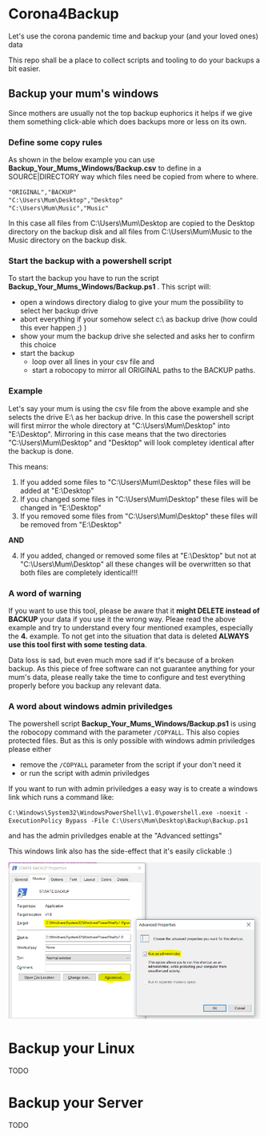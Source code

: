 # Corona4Backup
Let's use the corona pandemic time and backup your (and your loved ones) data

This repo shall be a place to collect scripts and tooling to do your backups a bit easier.

## Backup your mum's windows
Since mothers are usually not the top backup euphorics it helps if we give them something click-able which does backups more or less on its own.
### Define some copy rules
As shown in the below example you can use **Backup_Your_Mums_Windows/Backup.csv** to define in a SOURCE|DIRECTORY way which files need be copied from where to where.

```
"ORIGINAL","BACKUP"
"C:\Users\Mum\Desktop","Desktop"
"C:\Users\Mum\Music","Music"
```

In this case all files from C:\Users\Mum\Desktop are copied to the Desktop directory on the backup disk and all files from C:\Users\Mum\Music to the Music directory on the backup disk.

### Start the backup with a powershell script
To start the backup you have to run the script **Backup_Your_Mums_Windows/Backup.ps1** .
This script will:
- open a windows directory dialog to give your mum the possibility to select her backup drive
- abort everything if your somehow select c:\ as backup drive (how could this ever happen ;) )
- show your mum the backup drive she selected and asks her to confirm this choice
- start the backup
   - loop over all lines in your csv file and
   - start a robocopy to mirror all ORIGINAL paths to the BACKUP paths.

### Example
Let's say your mum is using the csv file from the above example and she selects the drive E:\ as her backup drive. In this case the powershell script will first mirror the whole directory at "C:\Users\Mum\Desktop" into "E:\Desktop". Mirroring in this case means that the two directories "C:\Users\Mum\Desktop" and "Desktop" will look completey identical after the backup is done.

This means:
1. If you added some files to "C:\Users\Mum\Desktop" these files will be added at "E:\Desktop"
2. If you changed some files in "C:\Users\Mum\Desktop" these files will be changed in "E:\Desktop"
3. If you removed some files from "C:\Users\Mum\Desktop" these files will be removed from "E:\Desktop"

**AND**

4. If you added, changed or removed some files at "E:\Desktop" but not at "C:\Users\Mum\Desktop" all these changes will be overwritten so that both files are completely identical!!!

### **A word of warning**
If you want to use this tool, please be aware that it **might DELETE instead of BACKUP** your data if you use it the wrong way. Pleae read the above example and try to understand every four mentioned examples, especially the **4.** example.
To not get into the situation that data is deleted **ALWAYS use this tool first with some testing data**.

Data loss is sad, but even much more sad if it's because of a broken backup.
As this piece of free software can not guarantee anything for your mum's data, please really take the time to configure and test everything properly before you backup any relevant data.

### **A word about windows admin priviledges**
The powershell script **Backup_Your_Mums_Windows/Backup.ps1** is using the robocopy command with the parameter `/COPYALL`. This also copies protected files. But as this is only possible with windows admin priviledges please either
- remove the `/COPYALL` parameter from the script if your don't need it
- or run the script with admin priviledges

If you want to run with admin priviledges a easy way is to create a windows link which runs a command like:
```
C:\Windows\System32\WindowsPowerShell\v1.0\powershell.exe -noexit -ExecutionPolicy Bypass -File C:\Users\Mum\Desktop\Backup\Backup.ps1
```

and has the admin priviledges enable at the "Advanced settings"

This windows link also has the side-effect that it's easily clickable :)

![link broken](images/WindowsLink.PNG)

# Backup your Linux
TODO

# Backup your Server
TODO
